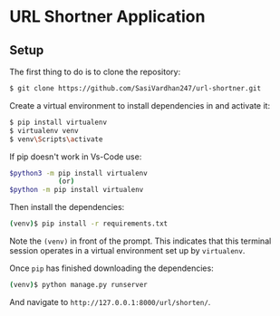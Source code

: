 # URL Shortner Application

## Setup

The first thing to do is to clone the repository:

```sh
$ git clone https://github.com/SasiVardhan247/url-shortner.git
```

Create a virtual environment to install dependencies in and activate it:

```sh
$ pip install virtualenv
$ virtualenv venv
$ venv\Scripts\activate
```

If pip doesn't work in Vs-Code use:

```sh
$python3 -m pip install virtualenv
            (or)
$python -m pip install virtualenv
```

Then install the dependencies:

```sh
(venv)$ pip install -r requirements.txt
```
Note the `(venv)` in front of the prompt. This indicates that this terminal
session operates in a virtual environment set up by `virtualenv`.

Once `pip` has finished downloading the dependencies:
```sh
(venv)$ python manage.py runserver
```
And navigate to `http://127.0.0.1:8000/url/shorten/`.
